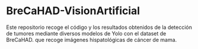 # BreCaHAD-VisionArtificial
Este repositorio recoge el código y los resultados obtenidos de la detección de tumores mediante diversos modelos de Yolo con el dataset de BreCaHAD. que recoge imágenes hispatológicas de cáncer de mama.
